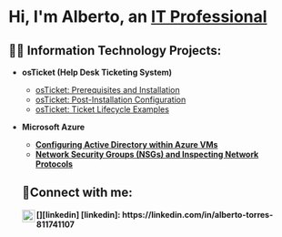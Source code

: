 <h1>Hi, I'm Alberto, an <a href="https://linkedin.com/in/alberto-torres-811741107">IT Professional</a></h1>

<h2>👨‍💻 Information Technology Projects:</h2>

- <b>osTicket (Help Desk Ticketing System)</b>
  - [osTicket: Prerequisites and Installation](https://github.com/talberto82/osTicket--Prerequisites.git)
  - [osTicket: Post-Installation Configuration](https://github.com/talberto82/os-ticket-Post-installation-set-up)
  - [osTicket: Ticket Lifecycle Examples](https://github.com/talberto82/os-ticket-Lifecycle-examples/blob/main/README.md)

- <b>Microsoft Azure
  - [Configuring Active Directory within Azure VMs](https://github.com/talberto82/Configuring-Active-Directory-within-Azure-VMs/blob/main/README.md)
  - [Network Security Groups (NSGs) and Inspecting Network Protocols](https://github.com/albertotorres609/azure-network-protocols)

  <h2>🤳Connect with me:</h2>
  [<img align="left" alt="Alberto | LinkedIn" width="22px" src="https://cdn.jsdelivr.net/npm/simple-icons@v3/icons/linkedin.svg" />][linkedin]
  [linkedin]: https://linkedin.com/in/alberto-torres-811741107
